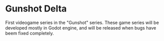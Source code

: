 # Gunshot Delta

First videogame series in the "Gunshot" series.
These game series will be developed mostly in Godot engine, and will
be released when bugs have beem fixed completely.


